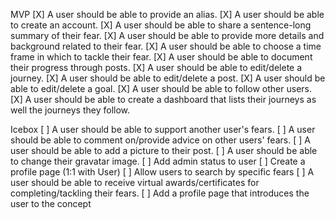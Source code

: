 MVP
[X] A user should be able to provide an alias.
[X] A user should be able to create an account.
[X] A user should be able to share a sentence-long summary of their fear.
[X] A user should be able to provide more details and background related to their fear.
[X] A user should be able to choose a time frame in which to tackle their fear.
[X] A user should be able to document their progress through posts.
[X] A user should be able to edit/delete a journey.
[X] A user should be able to edit/delete a post.
[X] A user should be able to edit/delete a goal.
[X] A user should be able to follow other users.
[X] A user should be able to create a dashboard that lists their journeys as well the journeys they follow.

Icebox
[ ] A user should be able to support another user's fears.
[ ] A user should be able to comment on/provide advice on other users' fears.
[ ] A user should be able to add a picture to their post.
[ ] A user should be able to change their gravatar image.
[ ] Add admin status to user
[ ] Create a profile page (1:1 with User)
[ ] Allow users to search by specific fears
[ ] A user should be able to receive virtual awards/certificates for completing/tackling their fears.
[ ] Add a profile page that introduces the user to the concept
